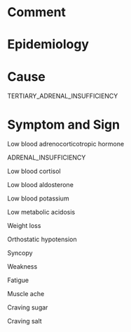 # Comment

# Epidemiology

# Cause

TERTIARY_ADRENAL_INSUFFICIENCY

# Symptom and Sign

Low blood adrenocorticotropic hormone

ADRENAL_INSUFFICIENCY

Low blood cortisol

Low blood aldosterone

Low blood potassium

Low metabolic acidosis

Weight loss

Orthostatic hypotension

Syncopy

Weakness

Fatigue

Muscle ache

Craving sugar

Craving salt
